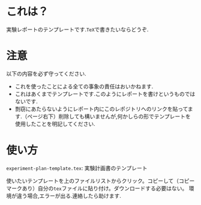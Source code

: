 # これは？
実験レポートのテンプレートです.`TeX`で書きたいならどうぞ.

# 注意
以下の内容を必ず守ってください.

- これを使ったことによる全ての事象の責任はおいかねます.
- これはあくまでテンプレートです.このようにレポートを書けというものではないです.
- 剽窃にあたらないようにレポート内にこのレポジトリへのリンクを貼ってます.（ページ右下）削除しても構いませんが,何かしらの形でテンプレートを使用したことを明記してください.

# 使い方
`experiment-plan-template.tex`: 実験計画書のテンプレート


使いたいテンプレートを上のファイルリストからクリック。コピーして（コピーマークあり）自分の`tex`ファイルに貼り付け。ダウンロードする必要はない。
環境が違う場合,エラーが出る.連絡したら助けます.
